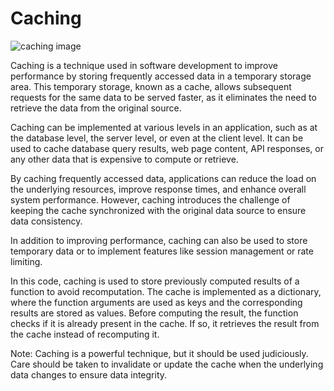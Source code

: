 # Caching
![caching image](https://images.ctfassets.net/23aumh6u8s0i/Os5hlDbS84Q3gDCEWG4B0/1c0f98d81c5b09846a82196317d3e8f0/caching-hero.jpeg)

Caching is a technique used in software development to improve performance by storing frequently accessed data in a temporary storage area. This temporary storage, known as a cache, allows subsequent requests for the same data to be served faster, as it eliminates the need to retrieve the data from the original source.

Caching can be implemented at various levels in an application, such as at the database level, the server level, or even at the client level. It can be used to cache database query results, web page content, API responses, or any other data that is expensive to compute or retrieve.

By caching frequently accessed data, applications can reduce the load on the underlying resources, improve response times, and enhance overall system performance. However, caching introduces the challenge of keeping the cache synchronized with the original data source to ensure data consistency.

In addition to improving performance, caching can also be used to store temporary data or to implement features like session management or rate limiting.

In this code, caching is used to store previously computed results of a function to avoid recomputation. The cache is implemented as a dictionary, where the function arguments are used as keys and the corresponding results are stored as values. Before computing the result, the function checks if it is already present in the cache. If so, it retrieves the result from the cache instead of recomputing it.

Note: Caching is a powerful technique, but it should be used judiciously. Care should be taken to invalidate or update the cache when the underlying data changes to ensure data integrity.
